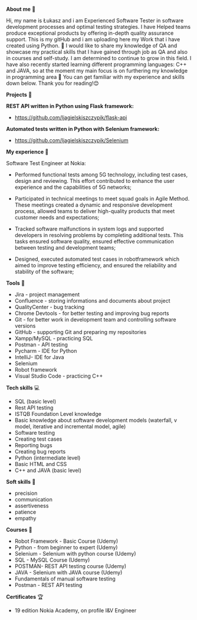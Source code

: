 **About me** 👋

Hi, my name is Łukasz and i am Experienced Software Tester in software development processes and optimal testing strategies. I have Helped teams produce exceptional products by offering in-depth quality assurance support. This is my gitHub and i am uploading here my Work that i have created using Python. 🚀 I would like to share my knowledge of QA and showcase my practical skills that I have gained through job as QA and also in courses and self-study. I am determined to continue to grow in this field. I have also recently started learning different programming languages: C++ and JAVA, so at the moment my main focus is on furthering my knowledge in programming area 🔨 You can get familiar with my experience and skills down below. Thank you for reading!😊

**Projects** 🔨

**REST API written in Python using Flask framework:**  
* https://github.com/ljagielskiszczypik/flask-api

**Automated tests written in Python with Selenium framework:** 
* https://github.com/ljagielskiszczypik/Selenium

**My experience** 🏢

Software Test Engineer at Nokia:
* Performed functional tests among 5G technology, including test cases, design and reviewing. This effort contributed to enhance the user experience and the capabilities of 5G networks;

* Participated in technical meetings to meet squad goals in Agile Method. These meetings created a dynamic and responsive development process, allowed teams to deliver high-quality products that meet customer needs and expectations;

* Tracked software malfunctions in system logs and supported developers in resolving problems by completing additional tests. This tasks ensured software quality, ensured effective communication between testing and development teams;

* Designed, executed automated test cases in robotframework which aimed to improve testing efficiency, and ensured the reliability and stability of the software;

**Tools** 🔧

* Jira - project management
* Confluence - storing informations and documents about project
* QualityCenter - bug tracking
* Chrome Devtools - for better testing and improving bug reports
* Git - for better work in development team and controlling software versions
* GitHub - supporting Git and preparing my repositories
* Xampp/MySQL - practicing SQL
* Postman - API testing
* Pycharm - IDE for Python
* IntelliJ- IDE for Java
* Selenium
* Robot framework
* Visual Studio Code - practicing C++

**Tech skills** 💻

* SQL (basic level)
* Rest API testing
* ISTQB Foundation Level knowledge
* Basic knowledge about software development models (waterfall, v model, iterative and incremental model, agile)
* Software testing
* Creating test cases
* Reporting bugs
* Creating bug reports
* Python (intermediate level)
* Basic HTML and CSS
* C++ and JAVA (basic level)

**Soft skills** 📁

* precision
* communication
* assertiveness
* patience
* empathy

**Courses** 📓

* Robot Framework - Basic Course  (Udemy)
* Python - from beginner to expert (Udemy)
* Selenium - Selenium with python course (Udemy)
* SQL - MySQL Course (Udemy)
* POSTMAN- REST API testing course (Udemy)
* JAVA - Selenium with JAVA course (Udemy)
* Fundamentals of manual software testing
* Postman - REST API testing

**Certificates** 🏆

* 19 edition Nokia Academy, on profile I&V Engineer


